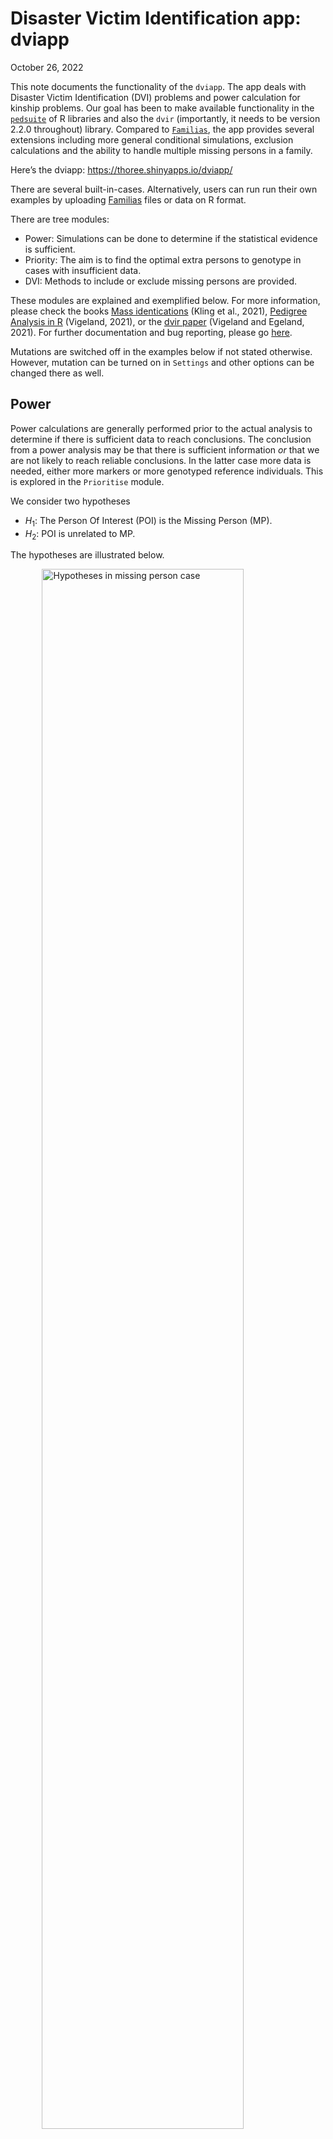 Disaster Victim Identification app: dviapp
================
October 26, 2022

This note documents the functionality of the `dviapp`. The app deals
with Disaster Victim Identification (DVI) problems and power calculation
for kinship problems. Our goal has been to make available functionality
in the [`pedsuite`](https://magnusdv.github.io/pedsuite/) of R libraries
and also the `dvir` (importantly, it needs to be version 2.2.0
throughout) library. Compared to
[`Familias`](https://thoree.shinyapps.io/dviapp/), the app provides
several extensions including more general conditional simulations,
exclusion calculations and the ability to handle multiple missing
persons in a family.

Here’s the dviapp: <https://thoree.shinyapps.io/dviapp/>

There are several built-in-cases. Alternatively, users can run run their
own examples by uploading [Familias](https://www.familias.no) files or
data on R format.

There are tree modules:

- Power: Simulations can be done to determine if the statistical
  evidence is sufficient.
- Priority: The aim is to find the optimal extra persons to genotype in
  cases with insufficient data.
- DVI: Methods to include or exclude missing persons are provided.

These modules are explained and exemplified below. For more information,
please check the books [Mass
identications](https://www.elsevier.com/books/mass-identifications/kling/978-0-12-818423-3)
(Kling et al., 2021), [Pedigree Analysis in
R](https://www.elsevier.com/books/pedigree-analysis-in-r/vigeland/978-0-12-824430-2)
(Vigeland, 2021), or the [dvir
paper](https://www.nature.com/articles/s41598-021-93071-5) (Vigeland and
Egeland, 2021). For further documentation and bug reporting, please go
[here](https://github.com/thoree/dviapp).

Mutations are switched off in the examples below if not stated
otherwise. However, mutation can be turned on in `Settings` and other
options can be changed there as well.

## Power

Power calculations are generally performed prior to the actual analysis
to determine if there is sufficient data to reach conclusions. The
conclusion from a power analysis may be that there is sufficient
information *or* that we are not likely to reach reliable conclusions.
In the latter case more data is needed, either more markers or more
genotyped reference individuals. This is explored in the `Prioritise`
module.

We consider two hypotheses

- $H_1$: The Person Of Interest (POI) is the Missing Person (MP).
- $H_2$: POI is unrelated to MP.

The hypotheses are illustrated below.

<img src="figures/unnamed-chunk-1-1.png" alt="Hypotheses in missing person case" width="80%" style="display: block; margin: auto;" />

Marker data are simulated a specified number times for POI and the
references (in the figure above there is only one reference). The
default number of simulations is 100 and should be increased to 1000 in
final applications. The simulations are done conditionally on genotyped
individuals, above there are none. These simulations are done assuming
$H_1$ to be true, i.e., assuming that POI is MP. For each of these
simulations the LR is calculated. This gives values
$\text{LR}_1, \ldots, \text{LR}_{100}$ and based on these values, the
app produces the plot in Figure 2 below.

<img src="figures/unnamed-chunk-2-1.png" title="Distribution of log10(LR)" alt="Distribution of log10(LR)" width="80%" style="display: block; margin: auto;" />

The left panel shows that the mean $\log_{10}$() is 6.24. Recall that if
$\log_{10}$() = 6\$, say,then LR = $10^6=1,000,000$. From the panel on
the right hand side, we see that $\log_{10}$() exceeds 3.89 with
probability 0.8, or equivalently LR exceeds 7762 with probability 0.8.
If the requirement is that LR should exceed 10,000 with a probability of
at least 0.8, the power is not quite satisfactory.

### Analyses based on built-in-cases

For the built-in part, 35 markers from the `NorwegianFrequency` database
(documented in the R library `forrel`) are used. Above, the 22 first
markers have been selected. If the number of markers is increased to 25
in the above example, the threshold of 10,000 is met.

Greater accuracy, at the cost of increased computational time, is
obtained by increasing the number of simulations in `Settings`. To
obtain the same sequence of simulations, and the same result for
repeated calculations, the `Seed` in `Settings` need to be set to same
value.

### Analyses based on user loaded data

The analyses in this window is the same as explained above. The
difference is that the data is now loaded from a Familias file. The file
is created on before hand in the main module of Familias, not the DVI
module of Familias. The missing person need to be named `MP` and the
reference `REF`. These individuals are not genotyped. There may be
genotyped individuals. If so, these will be conditioned on in the
simulation. The genotyped individuals will be hatched in the plot and
the first marker is displayed.

## Prioritise

The typical scenario for this functionality is as follows: A power
calculation has been performed. The conclusion is that more individuals
need to be genotyped in the hope of reaching sufficient power. We
consider alternatives where additional family members `E1` and `E2` of
the reference family are available. Results are reported when `E1` is
genotyped and both `E1` and `E2`. In addition to the LR distribution
described previously, results are also given for the `Exclusion power`
(EP) explained below.

![Prioritise plot](figures/priPlot.png)

Consider first the panel on the left hand side. The Y-axis gives the
inclusion power (IP) defined as the probability that LR exceeds 10,000
given $H_1$, i.e., `MP = POI` is true. If only the member `REF` of the
the reference family is genotyped, IP is close to 0.8. In this case, ten
profiles for `REF`, `E1` and `E2` have been simulated. In the app, this
number is specified in `Settings > No of reference simulations`. For
each of these profiles, 100 simulations are performed for `MP` under
$H_1$ and $H_2$. The smaller circles in the plot correspond to these 10
profile simulations while the larger circles represent averages. For
both other alternatives, (`REF`, `E1`), and (`REF`, `E1, E2`), IP is
very close to 1.

The Y-axis in the panel to the right, shows that the alternative
(`REF`,`E1, E2`) can be expected to give the largest LR. The X-axes give
information on `EP`. The baseline alternative, with only `REF`
genotyped, gives the value 0 in both plots. This is obvious, since
exclusion is not possible if only one brother is genotyped as two
brothers need not share alleles. If there are more than two brothers,
exclusion is indicated if more than four alleles are observed. Mutations
are disregarded for exclusion calculations. If additional brothers are
genotyped, exclusion is probable and also likely as evidenced by EP in
the plot to the left and by the expected number of exclusions to the
right. The plot to the right is more informative as it shows that more
exclusions can be expected when more brothers are typed.

As for the `Power` module, simulations can be done either for
built-in-cases or by loading a Familias file.

## DVI

Also in this module, analyses can be done from built-in-cases or from
Familias files. In addition R-data can be loaded provided they are on
the same format as the examples in the `dvir` library. The below figure
shows the `planecrash` data.

![Planecrash example](figures/planecrash.png)

There are 8 female victims to left, hatched since they are genotyped. To
the right there are five reference families, each having one missing
person and one reference family member. In the following sections, we
explain possible analyses based on the `planecrash` data to exemplify.

For analyses involving AM data based on Familias files, relabeling of
the names of the missing persons is required, i.e., the user needs to
tick `Relabel`. The reason is that all missing persons by default have
the same name in the fam file. After relabelling, victims are named
`V1`, `V2`, … . Missing persons are named `M1`, `M2`, … and families
`F1`, `F2`, ….

### IBD estimates

This part deals with identical by descent (IBD) coefficients quantifying
relatedness. The distinction between alleles identical by descent (IBD)
and alleles identical by state (IBS) is essential. IBD alleles originate
from the same ancestral allele within a given pedigree, while IBS
alleles only have the same appearance, but they need not come from the
same ancestor. Unrelated individuals may share IBS alleles, but not IBD
alleles.

The relationship between a pair of non-inbred individuals can be
described in more detail by Z, the number of IBD alleles shared by two
individuals. We define the IBD coefficients $$
\kappa_0=P(Z=0),{\ \kappa}_1=P(Z=1),\ \text{and} \ \kappa_2=P(Z=2).
$$ The corresponding estimates are denoted k0, k1 and k2. The pairwise
relationship between all pairs of victims is estimated and compared to
unrelated. Here’s an example:

    ##    id1 id2  N        k0         k1        k2           LR
    ## 28  V7  V8 15 0.1401716 0.56471243 0.2951160 7.375616e+05
    ## 12  V2  V7 15 0.5171441 0.36534023 0.1175156 4.425561e+01
    ## 19  V4  V5 15 0.7892599 0.01978912 0.1909510 1.307272e+01
    ## 7   V1  V8 15 0.5214316 0.47856843 0.0000000 1.246938e+01
    ## 14  V3  V4 15 0.6412325 0.35876747 0.0000000 8.847521e+00

There are $7\cdot 8/2 = 28$ pairwise comparisons that can be made
between the 8 victims. Above, five are listed, sorted according to
decreasing LR. The parameters describing the pairwise relationship are
estimated as (k0 = 0.14, k1 = 0.56, k2 = 0.30) in the first line. This
is quite far from the parameters describing unrelated individuals, (0,
1, 0). The LR tests the estimated relationship against the specified,
unrelated in this case. In this case, $\text{LR}= 737562$, and this
provides strong evidence in favor of V7 and V8 being related.

### Exclusion

Each victim is tried in each missing person position and the number of
exclusions are counted. The results are summarised in the
`exclusion matrix` below:

    ##    M1 M2 M3 M4 M5
    ## V1  0  0  8  9  0
    ## V2  4  0  0  7  0
    ## V3  7  0  8  1  0
    ## V4  3  0  6  6  0
    ## V5  2  0  6 10  0
    ## V6  5  0  3  5  0
    ## V7  7  0  2  7  0
    ## V8  6  0  6  6  0

We see that families 2 and 5, with missing persons M2 and M5, do not
allow for exclusions as only one sibling has been genotyped. The
corresponding columns therefore only contain 0-s. Furthermore, we see
that the only likely candidate for M1 is V1, since for the other victims
there are at least two exclusions.

### Pairwise LR

For each victim V and each missing person M, the LR comparing `V = M` to
`V and M unrelated`, is calculated. Here’s an example :

    ##              M1           M2           M3           M4           M5
    ## V1 9.248816e+02 9.411564e-04 1.258106e-22 2.750399e-26 2.853849e-01
    ## V2 1.500072e-10 6.928184e-02 6.739736e+04 2.332834e-19 6.864631e-02
    ## V3 2.698238e-20 1.073578e-04 6.307786e-23 2.493147e+02 3.983652e-03
    ## V4 9.962125e-07 3.957145e-05 2.162647e-15 1.141707e-15 3.169369e+07
    ## V5 9.090162e-02 9.994029e-04 3.844531e-17 3.649795e-29 4.065066e-03
    ## V6 9.507818e-14 1.069007e+06 1.012061e-07 1.273562e-14 1.356608e-05
    ## V7 9.168642e-19 6.155248e-04 4.982251e+00 4.512892e-20 1.959095e-01
    ## V8 4.634759e-16 1.998729e-04 3.193541e-14 1.773908e-16 2.801497e-01

A mutation model has been defined (the proportional model with rate =
0.001) and so all likelihood ratios are positive. We see that the only
candidate for the missing person M1 is V1, the LR is 925, all other LR-s
are close to 0. If mutations are removed, we get

    ##          M1           M2       M3 M4           M5
    ## V1 928.6003 9.033557e-04     0.00  0 2.772464e-01
    ## V2   0.0000 6.745912e-02 67917.21  0 6.663941e-02
    ## V3   0.0000 1.030688e-04     0.00  0 3.820204e-03
    ## V4   0.0000 3.779779e-05     0.00  0 3.189844e+07
    ## V5   0.0000 9.623366e-04     0.00  0 3.921652e-03
    ## V6   0.0000 1.079809e+06     0.00  0 1.293453e-05
    ## V7   0.0000 5.901476e-04     0.00  0 1.904472e-01
    ## V8   0.0000 1.910791e-04     0.00  0 2.722293e-01

### Joint

All possible assignments of victims to missing persons, are evaluated
and solutions are ranked according to the likelihood ratio. Here’s an
example

    ##   V1 V2 V3 V4 V5 V6 V7 V8    loglik           LR   posterior
    ## 1 M1 M3  * M5  * M2  *  * -562.8019 2.172326e+21 0.998924269
    ## 2  * M3  * M5  * M2  *  * -569.6356 2.339356e+18 0.001075731

The best solution is the assignment where V1 = M1, V2 = M3, V4 = M5 and
V6 = V2. The remaining victims, V3, V5, V7 and V8 are not identified.
This optimal solution has an LR of $2.2\cdot 10^{21}$ compared to the
assignment where no victims are identified. The rightmost column gives
the posterior probability. It can be shown that there are 19081 apriori
possible assignments, i.e., there are 19081 possible ways of identifying
victims and missing persons when data is not taken into account. Each of
these assignments are given a prior probability of 1/19081. The
posterior is then calculated using Bayes Theorem.

If mutations are modelled, the five best candidate assignments are

    ##   V1 V2 V3 V4 V5 V6 V7 V8    loglik           LR    posterior
    ## 1 M1 M3 M4 M5  * M2  *  * -557.3114 5.265386e+23 9.947433e-01
    ## 2 M1 M3  * M5  * M2  *  * -562.8301 2.111943e+21 3.989910e-03
    ## 3  * M3 M4 M5  * M2  *  * -564.1411 5.693038e+20 1.075536e-03
    ## 4  * M3 M4 M5 M1 M2  *  * -566.5391 5.175064e+19 9.776795e-05
    ## 5 M1  * M4 M5  * M2 M3  * -566.8239 3.892360e+19 7.353495e-05

This gives the additional identification, V3 = M4. Note that the
exclusion matrix presented earlier displayed only one inconsistency for
V3 being M4.

### Posterior

This functionality is most easily explained by an example:

    ##              M1 M2           M3           M4 M5            *
    ## V1 9.988219e-01  0 2.198990e-30 1.294484e-31  0 1.178114e-03
    ## V2 1.437796e-17  0 9.999112e-01 8.271431e-26  0 8.875304e-05
    ## V3 1.164115e-25  0 3.738601e-30 9.960050e-01  0 3.994971e-03
    ## V4 0.000000e+00  0 0.000000e+00 0.000000e+00  1 0.000000e+00
    ## V5 9.816881e-05  0 5.703210e-22 1.457939e-31  0 9.999018e-01
    ## V6 0.000000e+00  1 0.000000e+00 0.000000e+00  0 0.000000e+00
    ## V7 9.900903e-22  0 7.391698e-05 1.802754e-22  0 9.999261e-01
    ## V8 5.005288e-19  0 4.737957e-19 7.086710e-19  0 1.000000e+00

The output shows that $P(V1 = M1) = 0.9988$ while V1 is someone
unrelated with probability 0.0012. Note that the probabilities of each
line sum to 1.

## Exclusion reduction

The title describes a sometimes efficient way of automatically
simplifying calculations and output. Assume we can remove victims that
have at least 3 exclusions when compared to all reference families. In
general, the user can specify the `Exclusion threshold`, the previous
value is just a reasonable suggestion. Similarly, assume that we can
remove families that have at least 3 exclusions when compared to all
victims. If this assume reductions are implemented, some DVI problems
can be considerably simplified. An example is shown below. No victims
are excluded, but all but five reference families are. For instance, we
see that V15 is identified as M6.

![Exclusion example](figures/exclusionExample.png)

## Settings

The settings are shown in the below figure:

![Settings](figures/settings.PNG)

The options are:

- `Seed:` Use the same seed to secure the same simulation results.
- `No simulations:` The default of a 100 may be increased to obtain more
  accurate results.
- `No  reference simulations:` This only applies to the
  `Prioritise module`. The indicated number (default is 2) of profiles
  are simulated for the relatives, assuming H1. For each of these
  profiles, the specified number of simulations are performed for `MP`
  under H1 and H2.
- `No of missing:` If any reference family contains more than one
  missing, the total number of missing must be given here. Also, in this
  case the missing persons should be named M1, M2, … in the Familias
  file.
- `Exclusion threshold`: See explanation in `Exclusion reduction`
- `True ped H1`: By default, simulations are done assuming the numerator
  hypothesis to be true. If this box is unchecked, simulations are done
  under H2.
- `Mutation:` By default mutation is not accounted for. It may be turned
  on. Obviously, if there is no mutation in user input, this will have
  no impact.
- `Ignore sex`: By default, identifications do no take sex of victim and
  missing person into account. If this box is unchecked, sex also need
  to match.
- `LR threshold inclusion power:` This only applies to the
  `Prioritise module`. If the threshold is $x$, the default is 10,000,
  the inclusion power is $P( \text{LR}> x | H_1)$.
- `Show LR above:` Some tables in the DVI module may be large. They may
  reduced by only displaying output where the LR exceeds the specified
  value.
- `Change language`. Language can be changed to Spanish (not yet
  implemented).
